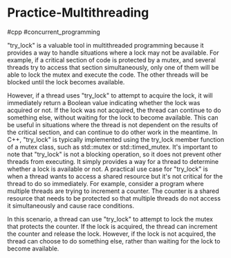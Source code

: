 # Practice-Multithreading
#cpp #concurrent_programming

"try_lock" is a valuable tool in multithreaded programming because it provides a way to handle situations where a lock may not be available. For example, if a critical section of code is protected by a mutex, and several threads try to access that section simultaneously, only one of them will be able to lock the mutex and execute the code. The other threads will be blocked until the lock becomes available.

However, if a thread uses "try_lock" to attempt to acquire the lock, it will immediately return a Boolean value indicating whether the lock was acquired or not. If the lock was not acquired, the thread can continue to do something else, without waiting for the lock to become available. This can be useful in situations where the thread is not dependent on the results of the critical section, and can continue to do other work in the meantime.
In C++, "try_lock" is typically implemented using the try_lock member function of a mutex class, such as std::mutex or std::timed_mutex.
It's important to note that "try_lock" is not a blocking operation, so it does not prevent other threads from executing. It simply provides a way for a thread to determine whether a lock is available or not.
A practical use case for "try_lock" is when a thread wants to access a shared resource but it's not critical for the thread to do so immediately. For example, consider a program where multiple threads are trying to increment a counter. The counter is a shared resource that needs to be protected so that multiple threads do not access it simultaneously and cause race conditions.

In this scenario, a thread can use "try_lock" to attempt to lock the mutex that protects the counter. If the lock is acquired, the thread can increment the counter and release the lock. However, if the lock is not acquired, the thread can choose to do something else, rather than waiting for the lock to become available.
